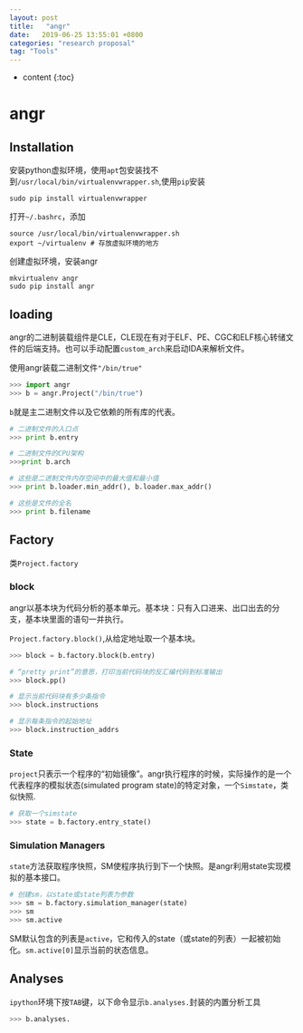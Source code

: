 ```yaml
---
layout: post
title:   "angr"
date:   2019-06-25 13:55:01 +0800
categories: "research proposal"
tag: "Tools"
---
```

* content
{:toc}



# angr

## Installation

安装python虚拟环境，使用`apt`包安装找不到`/usr/local/bin/virtualenvwrapper.sh`,使用`pip`安装

```shell
sudo pip install virtualenvwrapper
```

打开`~/.bashrc`，添加

```shell
source /usr/local/bin/virtualenvwrapper.sh
export ~/virtualenv # 存放虚拟环境的地方
```

创建虚拟环境，安装angr

```shell
mkvirtualenv angr
sudo pip install angr
```



## loading

angr的二进制装载组件是CLE，CLE现在有对于ELF、PE、CGC和ELF核心转储文件的后端支持。也可以手动配置`custom_arch`来启动IDA来解析文件。

使用angr装载二进制文件`"/bin/true"`

```python
>>> import angr
>>> b = angr.Project("/bin/true")
```

`b`就是主二进制文件以及它依赖的所有库的代表。

```python
# 二进制文件的入口点
>>> print b.entry

# 二进制文件的CPU架构
>>>print b.arch

# 这些是二进制文件内存空间中的最大值和最小值
>>> print b.loader.min_addr(), b.loader.max_addr()

# 这些是文件的全名
>>> print b.filename
```

## Factory

类`Project.factory`

### block

angr以基本块为代码分析的基本单元。基本块：只有入口进来、出口出去的分支，基本块里面的语句一并执行。

`Project.factory.block()`,从给定地址取一个基本块。

```python
>>> block = b.factory.block(b.entry)

# “pretty print”的意思，打印当前代码块的反汇编代码到标准输出
>>> block.pp()

# 显示当前代码块有多少条指令
>>> block.instructions

# 显示每条指令的起始地址
>>> block.instruction_addrs
```

### State

`project`只表示一个程序的“初始镜像”。angr执行程序的时候，实际操作的是一个代表程序的模拟状态(simulated program state)的特定对象，一个`Simstate`，类似快照.

```python
# 获取一个simstate
>>> state = b.factory.entry_state()
```

### Simulation Managers

`state`方法获取程序快照，SM使程序执行到下一个快照。是angr利用state实现模拟的基本接口。 

```python
# 创建sm，以state或state列表为参数
>>> sm = b.factory.simulation_manager(state)
>>> sm
>>> sm.active
```

SM默认包含的列表是`active`，它和传入的state（或state的列表）一起被初始化。`sm.active[0]`显示当前的状态信息。

## Analyses

`ipython`环境下按`TAB`键，以下命令显示`b.analyses.`封装的内置分析工具

```python
>>> b.analyses.
```



